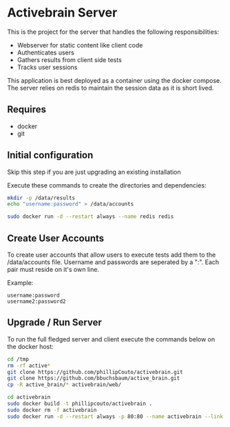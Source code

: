 # Activebrain Server

This is the project for the server that handles the following responsibilities:
 - Webserver for static content like client code
 - Authenticates users
 - Gathers results from client side tests
 - Tracks user sessions


 This application is best deployed as a container using the docker compose.
 The server relies on redis to maintain the session data as it is short lived.


## Requires
 - docker
 - git

## Initial configuration
Skip this step if you are just upgrading an existing installation

Execute these commands to create the directories and dependencies:
```bash
mkdir -p /data/results
echo "username:password" > /data/accounts

sudo docker run -d --restart always --name redis redis
```

## Create User Accounts
To create user accounts that allow users to execute tests add them to the /data/accounts file.
Username and passwords are seperated by a ":". Each pair must reside on it's own line.

Example:
```
username:password
username2:password2
```

## Upgrade / Run Server

To run the full fledged server and client execute the commands below on the docker host:
```bash
cd /tmp
rm -rf active*
git clone https://github.com/phillipCouto/activebrain.git
git clone https://github.com/bbuchsbaum/active_brain.git
cp -R active_brain/* activebrain/web/

cd activebrain
sudo docker build -t phillipcouto/activebrain .
sudo docker rm -f activebrain
sudo docker run -d --restart always -p 80:80 --name activebrain --link redis:redis -p 443:443 -v /data:/data phillipcouto/activebrain ./app -http ":80" -accounts "/data/accounts" -results "/data/results"
```
